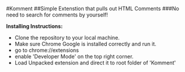 #Komment
##Simple Extenstion that pulls out HTML Comments
###No need to search for comments by yourself!


**Installing Instructions:**
- Clone the repository to your local machine.
- Make sure Chrome Google is installed correctly and run it.
- go to chrome://extensions
- enable 'Developer Mode' on the top right corner.
- Load Unpacked extension and direct it to root folder of 'Komment'
